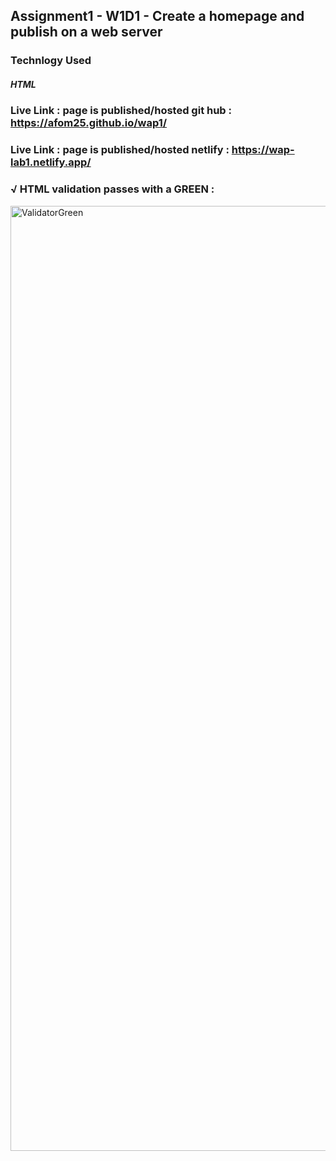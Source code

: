 ## Assignment1 - W1D1 - Create a homepage and publish on a web server

### Technlogy Used 

##### HTML


### Live Link : page is published/hosted  git hub :  https://afom25.github.io/wap1/
### Live Link : page is published/hosted  netlify :  https://wap-lab1.netlify.app/


### √ HTML validation passes with a GREEN :


<img width="1512" alt="ValidatorGreen" src="https://user-images.githubusercontent.com/61077137/199288773-82a4c223-15db-4a1e-ade7-086f184edd34.png">